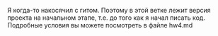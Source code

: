 Я когда-то накосячил с гитом. Поэтому в этой ветке лежит версия проекта на начальном этапе, т.е. до того как я начал писать код.
Подробные условия вы можете посмотреть в файле hw4.md
